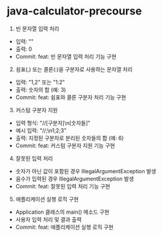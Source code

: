 # java-calculator-precourse


1. 빈 문자열 입력 처리
  
- 입력: ""  
- 출력: 0  
- Commit: feat: 빈 문자열 입력 처리 기능 구현  


2. 쉼표(,) 또는 콜론(:)을 구분자로 사용하는 문자열 처리

- 입력: "1,2" 또는 "1:2"  
- 출력: 숫자의 합 (예: 3)  
- Commit: feat: 쉼표와 콜론 구분자 처리 기능 구현  


3. 커스텀 구분자 지원

- 입력 형식: "//[구분자]\n[숫자들]"  
- 예시 입력: "//;\n1;2;3"  
- 출력: 지정된 구분자로 분리된 숫자들의 합 (예: 6)  
- Commit: feat: 커스텀 구분자 지원 기능 구현  


4. 잘못된 입력 처리

- 숫자가 아닌 값이 포함된 경우 IllegalArgumentException 발생  
- 음수가 입력된 경우 IllegalArgumentException 발생  
- Commit: feat: 잘못된 입력 처리 기능 구현  


5. 애플리케이션 실행 로직 구현

- Application 클래스의 main() 메소드 구현  
- 사용자 입력 처리 및 결과 출력  
- Commit: feat: 애플리케이션 실행 로직 구현  

